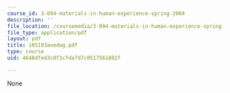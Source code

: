 ```yaml
---
course_id: 3-094-materials-in-human-experience-spring-2004
description: ''
file_location: /coursemedia/3-094-materials-in-human-experience-spring-2004/4648dfed3c0f1cfda7d7c0517561802f_10SI03axedwg.pdf
file_type: application/pdf
layout: pdf
title: 10SI03axedwg.pdf
type: course
uid: 4648dfed3c0f1cfda7d7c0517561802f

---
```

None
